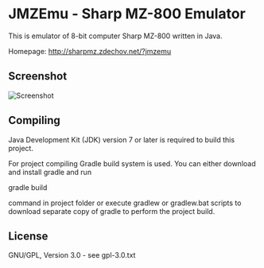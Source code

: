 JMZEmu - Sharp MZ-800 Emulator
==============================

This is emulator of 8-bit computer Sharp MZ-800 written in Java.

Homepage: http://sharpmz.zdechov.net/?jmzemu  

Screenshot
----------

![Screenshot](images/screenshot.png?raw=true)

Compiling
---------

Java Development Kit (JDK) version 7 or later is required to build this project.

For project compiling Gradle build system is used. You can either download and install gradle and run

  gradle build

command in project folder or execute gradlew or gradlew.bat scripts to download separate copy of gradle to perform the project build.

License
-------

GNU/GPL, Version 3.0 - see gpl-3.0.txt  

